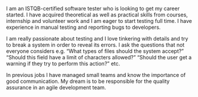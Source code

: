 I am an ISTQB-certified software tester who is looking to get my career started. I have acquired theoretical as well as practical skills from courses, internship and volunteer work and I am eager to start testing full time. I have experience in manual testing and reporting bugs to developers. 

I am really passionate about testing and I love tinkering with details and try to break a system in order to reveal its errors. I ask the questions that not everyone considers e.g. “What types of files should the system accept?” “Should this field have a limit of characters allowed?” “Should the user get a warning if they try to perform this action?” etc. 

In previous jobs I have managed small teams and know the importance of good communication. My dream is to be responsible for the quality assurance in an agile development team.
